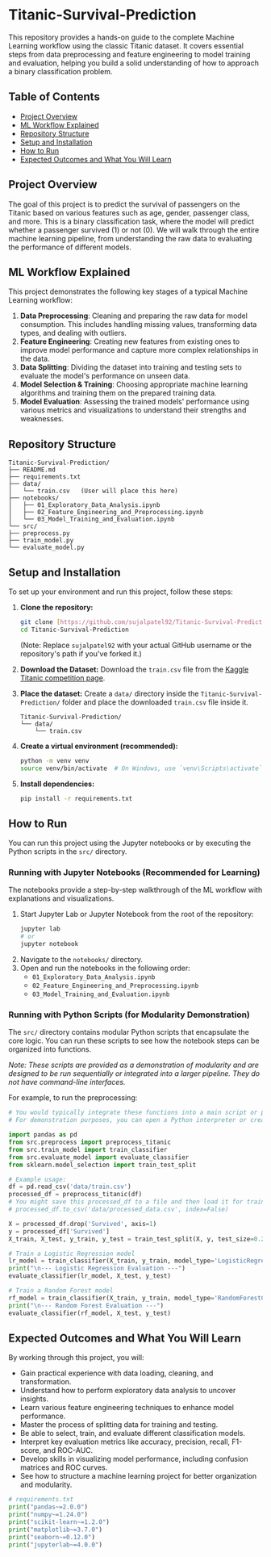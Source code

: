 # Titanic-Survival-Prediction

This repository provides a hands-on guide to the complete Machine Learning workflow using the classic Titanic dataset. It covers essential steps from data preprocessing and feature engineering to model training and evaluation, helping you build a solid understanding of how to approach a binary classification problem.

## Table of Contents

-   [Project Overview](#project-overview)
-   [ML Workflow Explained](#ml-workflow-explained)
-   [Repository Structure](#repository-structure)
-   [Setup and Installation](#setup-and-installation)
-   [How to Run](#how-to-run)
-   [Expected Outcomes and What You Will Learn](#expected-outcomes-and-what-you-will-learn)

## Project Overview

The goal of this project is to predict the survival of passengers on the Titanic based on various features such as age, gender, passenger class, and more. This is a binary classification task, where the model will predict whether a passenger survived (1) or not (0). We will walk through the entire machine learning pipeline, from understanding the raw data to evaluating the performance of different models.

## ML Workflow Explained

This project demonstrates the following key stages of a typical Machine Learning workflow:

1.  **Data Preprocessing**: Cleaning and preparing the raw data for model consumption. This includes handling missing values, transforming data types, and dealing with outliers.
2.  **Feature Engineering**: Creating new features from existing ones to improve model performance and capture more complex relationships in the data.
3.  **Data Splitting**: Dividing the dataset into training and testing sets to evaluate the model's performance on unseen data.
4.  **Model Selection & Training**: Choosing appropriate machine learning algorithms and training them on the prepared training data.
5.  **Model Evaluation**: Assessing the trained models' performance using various metrics and visualizations to understand their strengths and weaknesses.

## Repository Structure

```
Titanic-Survival-Prediction/
├── README.md
├── requirements.txt
├── data/
│   └── train.csv   (User will place this here)
├── notebooks/
│   ├── 01_Exploratory_Data_Analysis.ipynb
│   ├── 02_Feature_Engineering_and_Preprocessing.ipynb
│   └── 03_Model_Training_and_Evaluation.ipynb
└── src/
├── preprocess.py
├── train_model.py
└── evaluate_model.py
```

## Setup and Installation

To set up your environment and run this project, follow these steps:

1.  **Clone the repository:**
    ```bash
    git clone [https://github.com/sujalpatel92/Titanic-Survival-Prediction.git](https://github.com/sujalpatel92/Titanic-Survival-Prediction.git)
    cd Titanic-Survival-Prediction
    ```
    (Note: Replace `sujalpatel92` with your actual GitHub username or the repository's path if you've forked it.)

2.  **Download the Dataset:**
    Download the `train.csv` file from the [Kaggle Titanic competition page](https://www.kaggle.com/c/titanic/data).

3.  **Place the dataset:**
    Create a `data/` directory inside the `Titanic-Survival-Prediction/` folder and place the downloaded `train.csv` file inside it.
    ```
    Titanic-Survival-Prediction/
    └── data/
        └── train.csv
    ```

4.  **Create a virtual environment (recommended):**
    ```bash
    python -m venv venv
    source venv/bin/activate  # On Windows, use `venv\Scripts\activate`
    ```

5.  **Install dependencies:**
    ```bash
    pip install -r requirements.txt
    ```

## How to Run

You can run this project using the Jupyter notebooks or by executing the Python scripts in the `src/` directory.

### Running with Jupyter Notebooks (Recommended for Learning)

The notebooks provide a step-by-step walkthrough of the ML workflow with explanations and visualizations.

1.  Start Jupyter Lab or Jupyter Notebook from the root of the repository:
    ```bash
    jupyter lab
    # or
    jupyter notebook
    ```
2.  Navigate to the `notebooks/` directory.
3.  Open and run the notebooks in the following order:
    -   `01_Exploratory_Data_Analysis.ipynb`
    -   `02_Feature_Engineering_and_Preprocessing.ipynb`
    -   `03_Model_Training_and_Evaluation.ipynb`

### Running with Python Scripts (for Modularity Demonstration)

The `src/` directory contains modular Python scripts that encapsulate the core logic. You can run these scripts to see how the notebook steps can be organized into functions.

*Note: These scripts are provided as a demonstration of modularity and are designed to be run sequentially or integrated into a larger pipeline. They do not have command-line interfaces.*

For example, to run the preprocessing:
```python
# You would typically integrate these functions into a main script or pipeline
# For demonstration purposes, you can open a Python interpreter or create a temporary script:

import pandas as pd
from src.preprocess import preprocess_titanic
from src.train_model import train_classifier
from src.evaluate_model import evaluate_classifier
from sklearn.model_selection import train_test_split

# Example usage:
df = pd.read_csv('data/train.csv')
processed_df = preprocess_titanic(df)
# You might save this processed_df to a file and then load it for training
# processed_df.to_csv('data/processed_data.csv', index=False)

X = processed_df.drop('Survived', axis=1)
y = processed_df['Survived']
X_train, X_test, y_train, y_test = train_test_split(X, y, test_size=0.2, random_state=42, stratify=y)

# Train a Logistic Regression model
lr_model = train_classifier(X_train, y_train, model_type='LogisticRegression')
print("\n--- Logistic Regression Evaluation ---")
evaluate_classifier(lr_model, X_test, y_test)

# Train a Random Forest model
rf_model = train_classifier(X_train, y_train, model_type='RandomForestClassifier')
print("\n--- Random Forest Evaluation ---")
evaluate_classifier(rf_model, X_test, y_test)
```

## Expected Outcomes and What You Will Learn
By working through this project, you will:

- Gain practical experience with data loading, cleaning, and transformation.
- Understand how to perform exploratory data analysis to uncover insights.
- Learn various feature engineering techniques to enhance model performance.
- Master the process of splitting data for training and testing.
- Be able to select, train, and evaluate different classification models.
- Interpret key evaluation metrics like accuracy, precision, recall, F1-score, and ROC-AUC.
- Develop skills in visualizing model performance, including confusion matrices and ROC curves.
- See how to structure a machine learning project for better organization and modularity.

```python
# requirements.txt
print("pandas~=2.0.0")
print("numpy~=1.24.0")
print("scikit-learn~=1.2.0")
print("matplotlib~=3.7.0")
print("seaborn~=0.12.0")
print("jupyterlab~=4.0.0")
```
